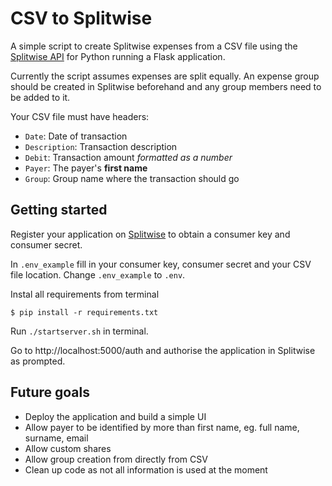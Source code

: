 # CSV to Splitwise

A simple script to create Splitwise expenses from a CSV file using the [Splitwise API](https://github.com/namaggarwal/splitwise) for Python running a Flask application.

Currently the script assumes expenses are split equally.
An expense group should be created in Splitwise beforehand and any group members need to be added to it.

Your CSV file must have headers:

- `Date`: Date of transaction
- `Description`: Transaction description
- `Debit`: Transaction amount _formatted as a number_
- `Payer`: The payer's **first name**
- `Group`: Group name where the transaction should go

## Getting started

Register your application on [Splitwise](https://secure.splitwise.com/oauth_clients) to obtain a consumer key and consumer secret.

In `.env_example` fill in your consumer key, consumer secret and your CSV file location.
Change `.env_example` to `.env`.

Instal all requirements from terminal

```
$ pip install -r requirements.txt
```

Run `./startserver.sh` in terminal.

Go to http://localhost:5000/auth and authorise the application in Splitwise as prompted.

## Future goals

- Deploy the application and build a simple UI
- Allow payer to be identified by more than first name, eg. full name, surname, email
- Allow custom shares
- Allow group creation from directly from CSV
- Clean up code as not all information is used at the moment
